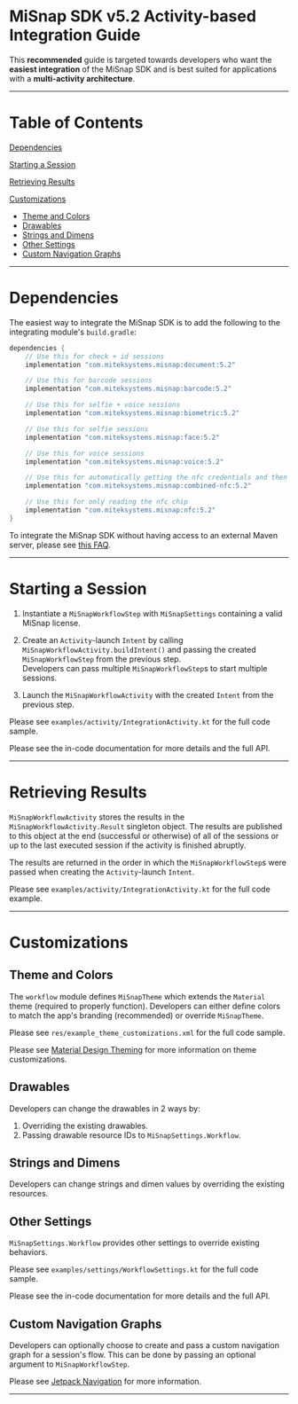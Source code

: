 # MiSnap SDK v5.2 Activity-based Integration Guide

This **recommended** guide is targeted towards developers who want the **easiest integration** of the MiSnap SDK and is best suited for applications with a **multi-activity architecture**.

- - - -

# Table of Contents

[Dependencies](#dependencies)

[Starting a Session](#starting-a-session)

[Retrieving Results](#retrieving-results)

[Customizations](#customizations)
* [Theme and Colors](#theme-and-colors)
* [Drawables](#drawables)
* [Strings and Dimens](#strings-and-dimens)
* [Other Settings](#other-settings)
* [Custom Navigation Graphs](#custom-navigation-graphs)

- - - -

# Dependencies

The easiest way to integrate the MiSnap SDK is to add the following to the integrating module's `build.gradle`:

```groovy
dependencies {
    // Use this for check + id sessions
    implementation "com.miteksystems.misnap:document:5.2"

    // Use this for barcode sessions
    implementation "com.miteksystems.misnap:barcode:5.2"

    // Use this for selfie + voice sessions
    implementation "com.miteksystems.misnap:biometric:5.2"

    // Use this for selfie sessions
    implementation "com.miteksystems.misnap:face:5.2"

    // Use this for voice sessions
    implementation "com.miteksystems.misnap:voice:5.2"

    // Use this for automatically getting the nfc credentials and then reading the chip
    implementation "com.miteksystems.misnap:combined-nfc:5.2"

    // Use this for only reading the nfc chip
    implementation "com.miteksystems.misnap:nfc:5.2"
}
```

To integrate the MiSnap SDK without having access to an external Maven server, please see [this FAQ](../README.md#how-to-integrate-the-misnap-sdk-without-having-access-to-a-remote-maven-repository).

- - - -

# Starting a Session

1. Instantiate a `MiSnapWorkflowStep` with `MiSnapSettings` containing a valid MiSnap license.

2. Create an `Activity`-launch `Intent` by calling `MiSnapWorkflowActivity.buildIntent()` and passing the created `MiSnapWorkflowStep` from the previous step.  
Developers can pass multiple `MiSnapWorkflowStep`s to start multiple sessions.

3. Launch the `MiSnapWorkflowActivity` with the created `Intent` from the previous step.

Please see `examples/activity/IntegrationActivity.kt` for the full code sample.

Please see the in-code documentation for more details and the full API.

- - - -

# Retrieving Results

`MiSnapWorkflowActivity` stores the results in the `MiSnapWorkflowActivity.Result` singleton object. 
The results are published to this object at the end (successful or otherwise) of all of the sessions or up to the last executed session if the activity is finished abruptly.

The results are returned in the order in which the `MiSnapWorkflowStep`s were passed when creating the `Activity`-launch `Intent`.

Please see `examples/activity/IntegrationActivity.kt` for the full code example.

- - - -

# Customizations

## Theme and Colors

The `workflow` module defines `MiSnapTheme` which extends the `Material` theme (required to properly function). Developers can either define colors to match the app's branding (recommended) or override `MiSnapTheme`. 

Please see `res/example_theme_customizations.xml` for the full code sample.

Please see [Material Design Theming](https://github.com/material-components/material-components-android/tree/1.5.0/docs/theming) for more information on theme customizations.

## Drawables

Developers can change the drawables in 2 ways by:
1. Overriding the existing drawables.
2. Passing drawable resource IDs to `MiSnapSettings.Workflow`.

## Strings and Dimens

Developers can change strings and dimen values by overriding the existing resources.

## Other Settings

`MiSnapSettings.Workflow` provides other settings to override existing behaviors.

Please see `examples/settings/WorkflowSettings.kt` for the full code sample.

Please see the in-code documentation for more details and the full API.

## Custom Navigation Graphs

Developers can optionally choose to create and pass a custom navigation graph for a session's flow. This can be done by passing an optional argument to `MiSnapWorkflowStep`.

Please see [Jetpack Navigation](https://developer.android.com/guide/navigation) for more information.

- - - -
